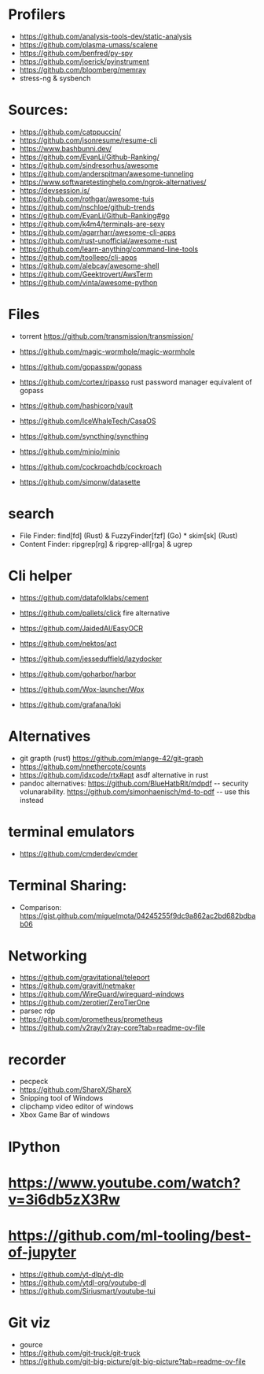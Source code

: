 
# Profilers
* https://github.com/analysis-tools-dev/static-analysis
* https://github.com/plasma-umass/scalene
* https://github.com/benfred/py-spy
* https://github.com/joerick/pyinstrument
* https://github.com/bloomberg/memray
* stress-ng & sysbench

# Sources:
* https://github.com/catppuccin/
* https://github.com/jsonresume/resume-cli
* https://www.bashbunni.dev/
* https://github.com/EvanLi/Github-Ranking/
* https://github.com/sindresorhus/awesome
* https://github.com/anderspitman/awesome-tunneling
* https://www.softwaretestinghelp.com/ngrok-alternatives/
* https://devsession.is/
* https://github.com/rothgar/awesome-tuis
* https://github.com/nschloe/github-trends
* https://github.com/EvanLi/Github-Ranking#go
* https://github.com/k4m4/terminals-are-sexy
* https://github.com/agarrharr/awesome-cli-apps
* https://github.com/rust-unofficial/awesome-rust
* https://github.com/learn-anything/command-line-tools
* https://github.com/toolleeo/cli-apps
* https://github.com/alebcay/awesome-shell
* https://github.com/Geektrovert/AwsTerm
* https://github.com/vinta/awesome-python


# Files
* torrent https://github.com/transmission/transmission/
* https://github.com/magic-wormhole/magic-wormhole

* https://github.com/gopasspw/gopass
* https://github.com/cortex/ripasso rust password manager equivalent of gopass
* https://github.com/hashicorp/vault

* https://github.com/IceWhaleTech/CasaOS
* https://github.com/syncthing/syncthing

* https://github.com/minio/minio
* https://github.com/cockroachdb/cockroach
* https://github.com/simonw/datasette


# search
* File Finder: find[fd] (Rust) & FuzzyFinder[fzf] (Go) * skim[sk] (Rust)
* Content Finder: ripgrep[rg] & ripgrep-all[rga] & ugrep


# Cli helper
* https://github.com/datafolklabs/cement
* https://github.com/pallets/click fire alternative
* https://github.com/JaidedAI/EasyOCR
* https://github.com/nektos/act

* https://github.com/jesseduffield/lazydocker
* https://github.com/goharbor/harbor

* https://github.com/Wox-launcher/Wox
* https://github.com/grafana/loki

# Alternatives
* git grapth (rust) https://github.com/mlange-42/git-graph
* https://github.com/nnethercote/counts
* https://github.com/jdxcode/rtx#apt asdf alternative in rust
* pandoc alternatives: https://github.com/BlueHatbRit/mdpdf -- security volunarability. https://github.com/simonhaenisch/md-to-pdf  -- use this instead

# terminal emulators
* https://github.com/cmderdev/cmder

# Terminal Sharing: 
* Comparison: https://gist.github.com/miguelmota/04245255f9dc9a862ac2bd682bdbab06

# Networking
* https://github.com/gravitational/teleport
* https://github.com/gravitl/netmaker
* https://github.com/WireGuard/wireguard-windows
* https://github.com/zerotier/ZeroTierOne
* parsec rdp
* https://github.com/prometheus/prometheus
* https://github.com/v2ray/v2ray-core?tab=readme-ov-file

# recorder
* pecpeck
* https://github.com/ShareX/ShareX
* Snipping tool of Windows
* clipchamp video editor of windows
* Xbox Game Bar of windows

# IPython
# https://www.youtube.com/watch?v=3i6db5zX3Rw
# https://github.com/ml-tooling/best-of-jupyter
* https://github.com/yt-dlp/yt-dlp
* https://github.com/ytdl-org/youtube-dl
* https://github.com/Siriusmart/youtube-tui


# Git viz
* gource
* https://github.com/git-truck/git-truck
* https://github.com/git-big-picture/git-big-picture?tab=readme-ov-file
